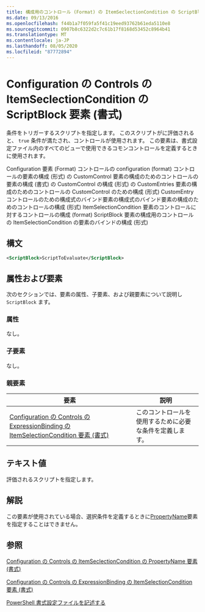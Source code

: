 ```yaml
---
title: 構成用のコントロール (Format) の ItemSeclectionCondition の ScriptBlock 要素Microsoft Docs
ms.date: 09/13/2016
ms.openlocfilehash: f44b1a7f059fa5f41c19eed93762b61eda5110e8
ms.sourcegitcommit: 0907b8c6322d2c7c61b17f8168d53452c8964b41
ms.translationtype: MT
ms.contentlocale: ja-JP
ms.lasthandoff: 08/05/2020
ms.locfileid: "87772894"
---
```

# <a name="scriptblock-element-for-itemseclectioncondition-for-controls-for-configuration-format"></a>Configuration の Controls の ItemSeclectionCondition の ScriptBlock 要素 (書式)

条件をトリガーするスクリプトを指定します。 このスクリプトがに評価されると、 `true` 条件が満たされ、コントロールが使用されます。 この要素は、書式設定ファイル内のすべてのビューで使用できるコモンコントロールを定義するときに使用されます。

Configuration 要素 (Format) コントロールの configuration (format) コントロールの要素の構成 (形式) の CustomControl 要素の構成のためのコントロールの要素の構成 (書式) の CustomControl の構成 (形式) の CustomEntries 要素の構成のためのコントロールの CustomControl のための構成 (形式) CustomEntry コントロールのための構成式のバインド要素の構成式のバインド要素の構成のためのコントロールの構成 (形式) ItemSelectionCondition 要素のコントロールに対するコントロールの構成 (format) ScriptBlock 要素の構成用のコントロールの ItemSelectionCondition の要素のバインドの構成 (形式)

## <a name="syntax"></a>構文

```xml
<ScriptBlock>ScriptToEvaluate</ScriptBlock>
```

## <a name="attributes-and-elements"></a>属性および要素

次のセクションでは、要素の属性、子要素、および親要素について説明し `ScriptBlock` ます。

### <a name="attributes"></a>属性

なし。

### <a name="child-elements"></a>子要素

なし。

### <a name="parent-elements"></a>親要素

|要素|説明|
|-------------|-----------------|
|[Configuration の Controls の ExpressionBinding の ItemSelectionCondition 要素 (書式)](./itemselectioncondition-element-for-expressionbinding-for-controls-for-configuration-format.md)|このコントロールを使用するために必要な条件を定義します。|

## <a name="text-value"></a>テキスト値

評価されるスクリプトを指定します。

## <a name="remarks"></a>解説

この要素が使用されている場合、選択条件を定義するときに[PropertyName](./propertyname-element-for-itemseclectioncondition-for-controls-for-configuration-format.md)要素を指定することはできません。

## <a name="see-also"></a>参照

[Configuration の Controls の ItemSeclectionCondition の PropertyName 要素 (書式)](./propertyname-element-for-itemseclectioncondition-for-controls-for-configuration-format.md)

[Configuration の Controls の ExpressionBinding の ItemSelectionCondition 要素 (書式)](./itemselectioncondition-element-for-expressionbinding-for-controls-for-configuration-format.md)

[PowerShell 書式設定ファイルを記述する](./writing-a-powershell-formatting-file.md)

